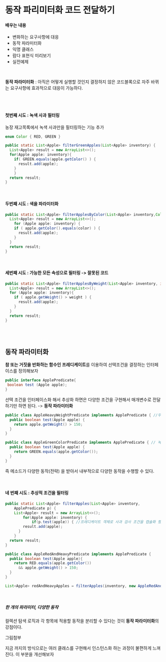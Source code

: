 # 동작 파리미터화 코드 전달하기

#### 배우는 내용

- 변화하는 요구사항에 대응
- 동작 파라미터화
- 익명 클래스
- 람다 표현식 미리보기
- 실전예제

<br/>

**동작 파라미터화** : 아직은 어떻게 실행할 것인지 결정하지 않은 코드블록으로 자주 바뀌는 요구사항에 효과적으로 대응이 가능하다.

<br/>

<br/>

#### 첫번째 시도 : 녹색 사과 필터링

농장 재고목록에서 녹색 사과만을 필터링하는 기능 추가

```java
enum Color { RED, GREEN }

public static List<Apple> filterGreenApples(List<Apple> inventory) {
  List<Apple> result = new ArrayList<>();
  for(Apple apple: inventory){
    if( GREEN.equals(apple.getColor() ) {
      result.add(apple);
    }
 	}
  return result;
}
```

<br/>

#### 두번째 시도 : 색을 파라미터화

```java
public static List<Apple> filterApplesByColor(List<Apple> inventory,Color color) {
  List<Apple> result = new ArrayList<>();
	for (Apple apple: inventory) {
    if ( apple.getColor().equals(color) ) {
      result.add(apple);
    }
  }
  return result;
}
```

<br/>

#### 세번째 시도 : 가능한 모든 속성으로 필터링 -> 잘못된 코드

```java
public static List<Apple> filterApplesByWeight(List<Apple> inventory, int weight) {
  List<Apple> result = new ArrayList<>();
  for (Apple apple: inventory){
    if ( apple.getWeight() > weight ) {
      result.add(apple);
    }
  }
  return result;
}
```

<br/>

<br/>

## 동작 파라미터화

**참 또는 거짓을 반화하는 함수인 프레디케이트**를 이용하여 선택조건을 결정하는 인터페이스를 정의해보자

```java
public interface ApplePredicate{
 boolean test (Apple apple);
}
```

선택 조건을 인터페이스화 해서 추상화 하면은 다양한 조건을 구현해서 매개변수로 전달하기만 하면 된다. -> **동작 파라미터화**

```java
public class AppleHeavyWeightPredicate implements ApplePredicate { //무거운 사과만 선택
  public boolean test(Apple apple) {
    return apple.getWeight() > 150;
  }
}

public class AppleGreenColorPredicate implements ApplePredicate { // 녹색사과만 선택
  public boolean test(Apple apple) {
    return GREEN.equals(apple.getColor());
  }
}
```

즉 메소드가 다양한 동작(전략) 을 받아서 내부적으로 다양한 동작을 수행할 수 있다.

<br/>

#### 네 번째 시도 : 추상적 조건을 필터링

```java
public static List<Apple> filterApples(List<Apple> inventory,
	ApplePredicate p) {
	List<Apple> result = new ArrayList<>();
		for(Apple apple: inventory) {
			if(p.test(apple)) { //프레디케이트 객체로 사과 검사 조건을 캡슐화 했다.
        result.add(apple);
      }
    }
  return result;
}
```

```java
public class AppleRedAndHeavyPredicate implements ApplePredicate {
  public boolean test(Apple apple){
    return RED.equals(apple.getColor()) 
      && apple.getWeight() > 150;
  }
}

List<Apple> redAndHeavyApples = filterApples(inventory, new AppleRedAndHeavyPredicate());
```

<br/>

##### 한 개의 파라미터, 다양한 동작

컬렉션 탐색 로직과 각 항목에 적용할 동작을 분리할 수 있다는 것이 **동작 파라미터화**의 강점이다.

그림첨부



지금 까지의 방식으로는 여러 클래스를 구현해서 인스턴스화 하는 과정이 불편하게 느껴진다. 이 부분을 개선해보자